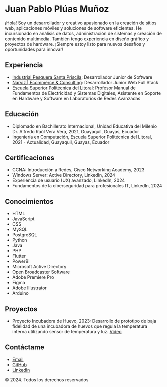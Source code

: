 # Juan Pablo Plúas Muñoz

¡Hola! Soy un desarrollador y creativo apasionado en la creación de sitios web, aplicaciones móviles y soluciones de software eficientes. He incursionado en análisis de datos, administración de sistemas y creación de contenido multimedia. También tengo experiencia en diseño gráfico y proyectos de hardware. ¡Siempre estoy listo para nuevos desafíos y oportunidades para innovar!

## Experiencia

- [Industrial Pesquera Santa Priscila](https://www.santa-priscila-admin.com/): Desarrollador Junior de Software
- [Narviz | Ecommerce & Consulting](https://narviz.com/): Desarrollador Junior Web Full Stack
- [Escuela Superior Politécnica del Litoral](https://www.espol.edu.ec/es): Profesor Manual de Fundamentos de Electricidad y Sistemas Digitales, Asistente en Soporte en Hardware y Software en Laboratorios de Redes Avanzadas

## Educación

- Diplomado en Bachillerato Internacional, Unidad Educativa del Milenio Dr. Alfredo Raúl Vera Vera, 2021, Guayaquil, Guayas, Ecuador
- Ingeniería en Computación, Escuela Superior Politécnica del Litoral, 2021 - Actualidad, Guayaquil, Guayas, Ecuador

## Certificaciones

- CCNA: Introducción a Redes, Cisco Networking Academy, 2023
- Windows Server: Active Directory, LinkedIn, 2024
- Experiencia de usuario (UX) avanzado, LinkedIn, 2024
- Fundamentos de la ciberseguridad para profesionales IT, LinkedIn, 2024

## Conocimientos

- HTML
- JavaScript
- CSS
- MySQL
- PostgreSQL
- Python
- Java
- PHP
- Flutter
- PowerBI
- Microsoft Active Directory
- Open Broadcaster Software
- Adobe Premiere Pro
- Figma
- Adobe Illustrator
- Arduino

## Proyectos

- Proyecto Incubadora de Huevo, 2023: Desarrollo de prototipo de baja fidelidad de una incubadora de huevos que regula la temperatura interna utilizando sensor de temperatura y luz. [Video](https://www.youtube.com/embed/fZR3-7y3fJU)

## Contáctame

- [Email](mailto:cdn343@outlook.com)
- [GitHub](https://github.com/jppluas)
- [LinkedIn](https://www.linkedin.com/in/juanppluasm/)

© 2024. Todos los derechos reservados